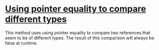# [Using pointer equality to compare different types](https://spotbugs.readthedocs.io/en/latest/bugDescriptions.html#EC_UNRELATED_TYPES_USING_POINTER_EQUALITY)

 This method uses using pointer equality to compare two references that seem to be of
different types.  The result of this comparison will always be false at runtime.